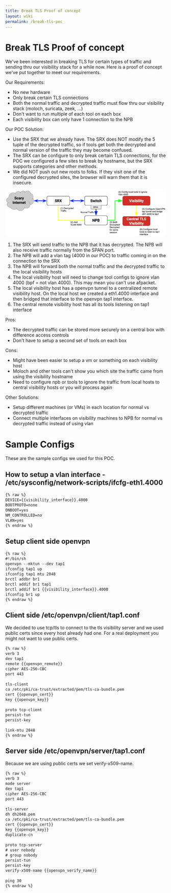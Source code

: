 ```yaml
---
title: Break TLS Proof of concept
layout: wiki
permalink: /break-tls-poc
---
```


<div class="full-height-and-width-container with-footer p-3" markdown="1">

# Break TLS Proof of concept

We've been interested in breaking TLS for certain types of traffic and sending thru our visibility stack for a while now.
Here is a proof of concept we've put together to meet our requirements.

Our Requirements:
* No new hardware
* Only break certain TLS connections
* Both the normal traffic and decrypted traffic must flow thru our visibility stack (moloch, suricata, zeek, ...)
* Don't want to run multiple of each tool on each box
* Each visibility box can only have 1 connection to the NPB

Our POC Solution:
* Use the SRX that we already have. The SRX does NOT modify the 5 tuple of the decrypted traffic, so if tools get both the decrypted and normal version of the traffic they may become confused.
* The SRX can be configure to only break certain TLS connections, for the POC we configured a few sites to break by hostname, but the SRX supports categories and other methods.
* We did NOT push out new roots to folks. If they visit one of the configured decrypted sites, the browser will warn them that it is insecure.

![Break TLS POC](/assets/break-tls-poc.png)


1. The SRX will send traffic to the NPB that it has decrypted. The NPB will also receive traffic normally from the SPAN port.
2. The NPB will add a vlan tag (4000 in our POC) to traffic coming in on the connection to the SRX
3. The NPB will forward both the normal traffic and the decrypted traffic to the local visibility hosts
4. The local visibility host will need to change tool configs to ignore vlan 4000 (bpf = not vlan 4000). This may mean you can't use afpacket.
5. The local visibility host has a openvpn tunnel to a centralized remote visibility host. On the local host we created a eth1.4000 interface and then bridged that interface to the openvpn tap1 interface.
6. The central remote visibility host has all its tools listening on tap1 interface

Pros:
* The decrypted traffic can be stored more securely on a central box with difference access controls
* Don't have to setup a second set of tools on each box

Cons:
* Might have been easier to setup a vm or something on each visibility host
* Moloch and other tools can't show you which site the traffic came from using the visibility hostname
* Need to configure npb or tools to ignore the traffic from local hosts to central visibility hosts or you will process again

Other Solutions:
* Setup different machines (or VMs) in each location for normal vs decrypted traffic
* Connect multiple interfaces on visibility machines to NPB for normal vs decrypted traffic instead of using vlan

# Sample Configs

These are the sample configs we used for this POC.

## How to setup a vlan interface - /etc/sysconfig/network-scripts/ifcfg-eth1.4000

```
{% raw %}
DEVICE={{visibility_interface}}.4000
BOOTPROTO=none
ONBOOT=yes
NM_CONTROLLED=no
VLAN=yes
{% endraw %}
```

## Setup client side openvpn 

```
{% raw %}
#!/bin/sh
openvpn --mktun --dev tap1
ifconfig tap1 up
ifconfig tap1 mtu 2048
brctl addbr br1
brctl addif br1 tap1
brctl addif br1 {{visibility_interface}}.4000
ifconfig br1 up
{% endraw %}
```

## Client side /etc/openvpn/client/tap1.conf

We decided to use tcp/tls to connect to the tls visibility server and we used public certs since every host already had one.
For a real deployment you might not want to use public certs.

```
{% raw %}
verb 3
dev tap1
remote {{openvpn_remote}}
cipher AES-256-CBC
port 443

tls-client
ca /etc/pki/ca-trust/extracted/pem/tls-ca-bundle.pem
cert {{openvpn_cert}}
key {{openvpn_key}}

proto tcp-client
persist-tun
persist-key

link-mtu 2048
{% endraw %}
```

## Server side /etc/openvpn/server/tap1.conf

Because we are using public certs we set verify-x509-name.

```
{% raw %}
verb 3
mode server
dev tap1
cipher AES-256-CBC
port 443

tls-server
dh dh2048.pem
ca /etc/pki/ca-trust/extracted/pem/tls-ca-bundle.pem
cert {{openvpn_cert}}
key {{openvpn_key}}
duplicate-cn

proto tcp-server
# user nobody
# group nobody
persist-tun
persist-key
verify-x509-name {{openvpn_verify_name}}

ping 30
{% endraw %}
```

</div>
